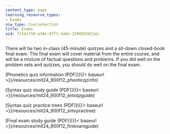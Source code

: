 ```yaml
---
content_type: page
learning_resource_types:
- Exams
ocw_type: CourseSection
title: Exams
uid: f21dcf50-a34e-8ff1-4abe-2588025621ec
---
```


There will be two in-class (45-minute) quizzes and a sit-down closed-book final exam. The final exam will cover material from the entire course, and will be a mixture of factual questions and problems. If you did well on the problem sets and quizzes, you should do well on the final exam.

[Phonetics quiz information (PDF)]({{< baseurl >}}/resources/mit24_900f12_phonticqzinfo)

[Syntax quiz study guide (PDF)]({{< baseurl >}}/resources/mit24_900f12_sntxqzguide)

[Syntax quiz practice trees (PDF)]({{< baseurl >}}/resources/mit24_900f12_sntxpractree)

[Final exam study guide (PDF)]({{< baseurl >}}/resources/mit24_900f12_finlexamguide)